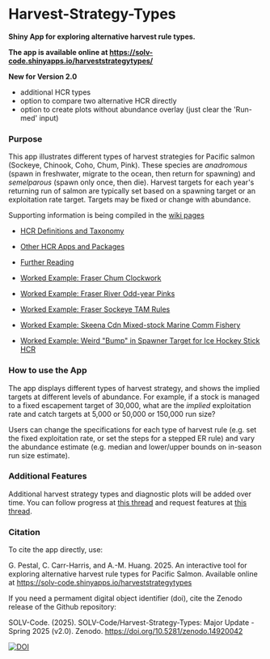 # Harvest-Strategy-Types

**Shiny App for exploring alternative harvest rule types.**


**The app is available online at https://solv-code.shinyapps.io/harveststrategytypes/**

**New for Version 2.0**

* additional HCR types
* option to compare two alternative HCR directly
* option to create plots without abundance overlay (just clear the 'Run-med' input)



### Purpose

This app illustrates different types of harvest strategies for Pacific salmon (Sockeye, Chinook, Coho, Chum, Pink). These species are *anadromous* (spawn in freshwater, migrate to the ocean, then return for spawning) and *semelparous* (spawn only once, then die).  Harvest targets for each year's returning run of salmon are typically set based on a spawning target or an exploitation rate target. Targets may be fixed or change with abundance.

Supporting information  is being compiled in the [wiki pages](https://github.com/SOLV-Code/Harvest-Strategy-Types/wiki)

* [HCR Definitions and Taxonomy](https://github.com/SOLV-Code/Harvest-Strategy-Types/wiki/HCR-Definitions-&-Taxonomy)

* [Other HCR Apps and Packages](https://github.com/SOLV-Code/Harvest-Strategy-Types/wiki/Other-HCR-Apps-&-Packages)

* [Further Reading](https://github.com/SOLV-Code/Harvest-Strategy-Types/wiki/Further-Reading)

* [Worked Example: Fraser Chum Clockwork](https://github.com/SOLV-Code/Harvest-Strategy-Types/wiki/Worked-Example:-Fraser-Chum-%22Clockwork%22-Stepped-Harvest-Strategy)

* [Worked Example: Fraser River Odd-year Pinks](https://github.com/SOLV-Code/Harvest-Strategy-Types/wiki/Worked-Example:-Fraser-River-Odd%E2%80%90year-Pink-Salmon)

* [Worked Example: Fraser Sockeye TAM Rules](https://github.com/SOLV-Code/Harvest-Strategy-Types/wiki/Worked-Example:-Fraser-Sockeye-TAM-Rule)

* [Worked Example: Skeena Cdn Mixed-stock Marine Comm Fishery](https://github.com/SOLV-Code/Harvest-Strategy-Types/wiki/Worked-Example:-Skeena-Sockeye-Canadian-Marine-Commercial-Fishery)

* [Worked Example: Weird "Bump" in Spawner Target for Ice Hockey Stick HCR](https://github.com/SOLV-Code/Harvest-Strategy-Types/wiki/Worked-Example:-Weird-Bump-in-Ice-Hockey-Stick)

### How to use the App

The app displays different types of harvest strategy, and shows the implied targets at different levels of abundance. For example, if a stock is managed to a fixed escapement target of 30,000, what are the *implied* exploitation rate and catch targets at 5,000 or 50,000 or 150,000 run size?

Users can change the specifications for each type of harvest rule (e.g. set the fixed exploitation rate, or set the steps for a stepped ER rule) and vary the abundance estimate (e.g. median and lower/upper bounds on in-season run size estimate).


### Additional Features

Additional harvest strategy types and diagnostic plots will be added over time. You can follow progress at [this thread](https://github.com/SOLV-Code/Harvest-Strategy-Types/issues/3) and request features at [this thread](https://github.com/SOLV-Code/Harvest-Strategy-Types/issues/11).


### Citation

To cite the app directly, use:

G. Pestal, C. Carr-Harris, and A.-M. Huang. 2025. An interactive tool for exploring alternative harvest rule types for Pacific Salmon. Available online at https://solv-code.shinyapps.io/harveststrategytypes

If you need a permament digital object identifier (doi), cite the Zenodo release of the Github repository:

SOLV-Code. (2025). SOLV-Code/Harvest-Strategy-Types: Major Update - Spring 2025 (v2.0). Zenodo. https://doi.org/10.5281/zenodo.14920042

[![DOI](https://zenodo.org/badge/DOI/10.5281/zenodo.14920042.svg)](https://doi.org/10.5281/zenodo.14920042)

